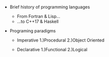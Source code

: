 * Brief history of programming languages
  - From Fortran & Lisp...
  - ...to C++17 & Haskell
 
* Programing paradigms
  - Imperative
    1.)Procedural
    2.)Object Oriented
 
  - Declarative
    1.)Functional
    2.)Logical
